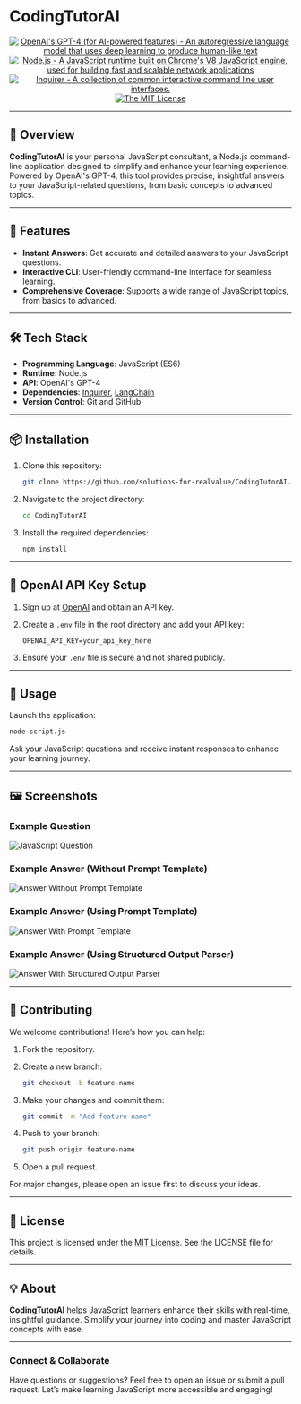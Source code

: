# CodingTutorAI

<p align="center">
    <a href="https://www.openai.com/" >
        <img alt="OpenAI's GPT-4 (for AI-powered features) - An autoregressive language model that uses deep learning to produce human-like text" src="https://img.shields.io/static/v1.svg?label=OpenAI&message=GPT-4&color=brightgreen" /></a>
    <a href="https://nodejs.org/" >
        <img alt="Node.js - A JavaScript runtime built on Chrome's V8 JavaScript engine, used for building fast and scalable network applications" src="https://img.shields.io/static/v1.svg?label=Node.js&message=JavaScript runtime&color=lightyellow" /></a>
    <a href="https://www.npmjs.com/package/inquirer/v/8.2.4" >
        <img alt="Inquirer - A collection of common interactive command line user interfaces." src="https://img.shields.io/static/v1.svg?label=npm&message=inquirer&color=blue" /></a>
    <a href="https://opensource.org/license/mit/">
        <img alt="The MIT License" src="https://img.shields.io/static/v1.svg?label=License&message=MIT&color=lightgreen" /></a>
</p>

---

## 🌟 Overview

**CodingTutorAI** is your personal JavaScript consultant, a Node.js command-line application designed to simplify and enhance your learning experience. Powered by OpenAI's GPT-4, this tool provides precise, insightful answers to your JavaScript-related questions, from basic concepts to advanced topics.

---

## 🚀 Features

- **Instant Answers**: Get accurate and detailed answers to your JavaScript questions.
- **Interactive CLI**: User-friendly command-line interface for seamless learning.
- **Comprehensive Coverage**: Supports a wide range of JavaScript topics, from basics to advanced.

---

## 🛠️ Tech Stack

- **Programming Language**: JavaScript (ES6)
- **Runtime**: Node.js
- **API**: OpenAI's GPT-4
- **Dependencies**: [Inquirer](https://www.npmjs.com/package/inquirer/v/8.2.4), [LangChain](https://js.langchain.com/docs/)
- **Version Control**: Git and GitHub

---

## 📦 Installation

1. Clone this repository:

    ```bash
    git clone https://github.com/solutions-for-realvalue/CodingTutorAI.git
    ```

2. Navigate to the project directory:

    ```bash
    cd CodingTutorAI
    ```

3. Install the required dependencies:

    ```bash
    npm install
    ```

---

## 🔑 OpenAI API Key Setup

1. Sign up at [OpenAI](https://www.openai.com/) and obtain an API key.
2. Create a `.env` file in the root directory and add your API key:

    ```
    OPENAI_API_KEY=your_api_key_here
    ```

3. Ensure your `.env` file is secure and not shared publicly.

---

## 🎯 Usage

Launch the application:

```bash
node script.js
```

Ask your JavaScript questions and receive instant responses to enhance your learning journey.

---

## 🖼️ Screenshots

### Example Question

![JavaScript Question](https://github.com/naturuplift/CodingTutorAI/assets/23546356/fd32e717-fc43-40d8-9e85-1b5593cee227)

### Example Answer (Without Prompt Template)

![Answer Without Prompt Template](https://github.com/naturuplift/CodingTutorAI/assets/23546356/f9ac2556-79e1-4984-8d90-135cde4bf889)

### Example Answer (Using Prompt Template)

![Answer With Prompt Template](https://github.com/naturuplift/CodingTutorAI/assets/23546356/37549180-dd37-4cfb-867c-a310c99f5d15)

### Example Answer (Using Structured Output Parser)

![Answer With Structured Output Parser](https://github.com/naturuplift/CodingTutorAI/assets/23546356/50108b20-bb13-4c0f-b623-d4647996fdb8)

---

## 🤝 Contributing

We welcome contributions! Here’s how you can help:

1. Fork the repository.
2. Create a new branch:

    ```bash
    git checkout -b feature-name
    ```

3. Make your changes and commit them:

    ```bash
    git commit -m "Add feature-name"
    ```

4. Push to your branch:

    ```bash
    git push origin feature-name
    ```

5. Open a pull request.

For major changes, please open an issue first to discuss your ideas.

---

## 📜 License

This project is licensed under the [MIT License](https://opensource.org/license/mit/). See the LICENSE file for details.

---

## 💡 About

**CodingTutorAI** helps JavaScript learners enhance their skills with real-time, insightful guidance. Simplify your journey into coding and master JavaScript concepts with ease.

---

### Connect & Collaborate

Have questions or suggestions? Feel free to open an issue or submit a pull request. Let’s make learning JavaScript more accessible and engaging!
